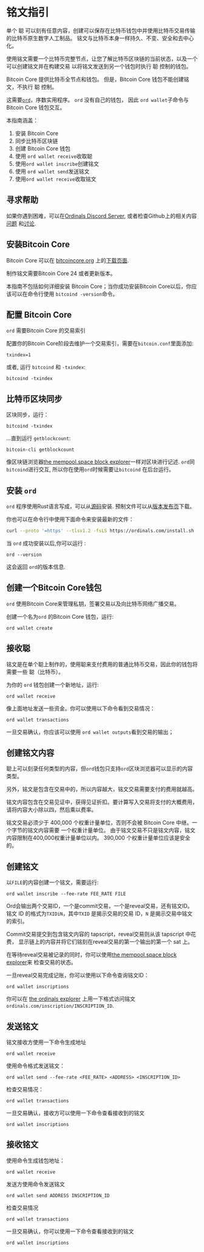 铭文指引
=========================

单个 聪 可以刻有任意内容，创建可以保存在比特币钱包中并使用比特币交易传输的比特币原生数字人工制品。 
铭文与比特币本身一样持久、不变、安全和去中心化。 

使用铭文需要一个比特币完整节点，让您了解比特币区块链的当前状态，以及一个可以创建铭文并在构建交易
以将铭文发送到另一个钱包时执行 聪 控制的钱包。 

Bitcoin Core 提供比特币全节点和钱包。 但是，Bitcoin Core 钱包不能创建铭文，不执行 聪 控制。 

这需要[`ord`](https://github.com/ordinals/ord)，序数实用程序。 `ord` 没有自己的钱包，
因此  `ord wallet`子命令与 Bitcoin Core 钱包交互。

本指南涵盖：

1. 安装 Bitcoin Core
2. 同步比特币区块链
3. 创建 Bitcoin Core 钱包
4. 使用 `ord wallet receive`收取聪
5. 使用`ord wallet inscribe`创建铭文
6. 使用 `ord wallet send`发送铭文
7. 使用`ord wallet receive`收取铭文

寻求帮助
------------

如果你遇到困难，可以在[Ordinals Discord Server](https://discord.com/invite/87cjuz4FYg), 或者检查Github上的相关内容[问题](https://github.com/ordinals/ord/issues) 和[讨论](https://github.com/ordinals/ord/discussions).

安装Bitcoin Core
-----------------------

Bitcoin Core 可以在 [bitcoincore.org](https://bitcoincore.org/) 上的[下载页面](https://bitcoincore.org/en/download/).

制作铭文需要Bitcoin Core 24 或者更新版本。

本指南不包括如何详细安装 Bitcoin Core；当你成功安装Bitcoin Core以后，你应该可以在命令行使用 `bitcoind -version`命令。

配置 Bitcoin Core
------------------------

`ord` 需要Bitcoin Core 的交易索引

配置你的Bitcoin Core阶段去维护一个交易索引，需要在`bitcoin.conf`里面添加:

```
txindex=1
```

或者, 运行 `bitcoind` 和 `-txindex`:

```
bitcoind -txindex
```

比特币区块同步
------------------------------

区块同步，运行：

```
bitcoind -txindex
```

…直到运行 `getblockcount`:

```
bitcoin-cli getblockcount
```

像区块链浏览器[the mempool.space block explorer](https://mempool.space/)一样对区块进行记述. `ord`同`bitcoind`进行交互, 所以你在使用`ord`时候需要让`bitcoind` 在后台运行。

安装 `ord`
----------------

`ord` 程序使用Rust语言写成，可以从[源码](https://github.com/ordinals/ord)安装. 预制文件可以从[版本发布页](https://github.com/ordinals/ord/releases)下载。

你也可以在命令行中使用下面命令来安装最新的文件：

```sh
curl --proto '=https' --tlsv1.2 -fsLS https://ordinals.com/install.sh | bash -s
```

当 `ord` 成功安装以后,你可以运行 :

```
ord --version
```

这会返回 `ord`的版本信息.

创建一个Bitcoin Core钱包
------------------------------

`ord` 使用Bitcoin Core来管理私钥，签署交易以及向比特币网络广播交易。

创建一个名为`ord` 的Bitcoin Core 钱包，运行:

```
ord wallet create
```

接收聪
--------------

铭文是在单个聪上制作的，使用聪来支付费用的普通比特币交易，因此你的钱包将需要一些 聪（比特币）。

为你的 `ord` 钱包创建一个新地址，运行:

```
ord wallet receive
```

像上面地址发送一些资金。你可以使用以下命令看到交易情况：

```
ord wallet transactions
```

一旦交易确认，你应该可以使用 `ord wallet outputs`看到交易的输出；


创建铭文内容
----------------------------

聪上可以刻录任何类型的内容，但`ord`钱包只支持`ord`区块浏览器可以显示的内容类型。

另外，铭文是包含在交易中的，所以内容越大，铭文交易需要支付的费用就越高。 

铭文内容包含在交易见证中，获得见证折扣。要计算写入交易将支付的大概费用，请将内容大小除以四，然后乘以费率。 

铭文交易必须少于 400,000 个权重计量单位，否则不会被 Bitcoin Core 中继。一个字节的铭文内容需要
一个权重计量单位。 由于铭文交易不只是铭文内容，铭文内容限制在400,000权重计量单位以内。 
390,000 个权重计量单位应该是安全的。

创建铭文
---------------------

以`FILE`的内容创建一个铭文，需要运行:

```
ord wallet inscribe --fee-rate FEE_RATE FILE
```

Ord会输出两个交易ID，一个是commit交易，一个是reveal交易，还有铭文ID。 
铭文 ID 的格式为`TXIDiN`，其中`TXID` 是揭示交易的交易 ID，`N` 是揭示交易中铭文的索引。

Commit交易提交到包含铭文内容的 tapscript，reveal交易则从该 tapscript 中花费，
显示链上的内容并将它们铭刻在reveal交易的第一个输出的第一个 sat 上。

在等待reveal交易被记录的同时，你可以使用[the mempool.space block explorer](https://mempool.space/)来
检查交易的状态。

一旦reveal交易完成记账，你可以使用以下命令查询铭文ID：

```
ord wallet inscriptions
```

你可以在 [the ordinals explorer](https://ordinals.com/) 上用一下格式访问铭文
`ordinals.com/inscription/INSCRIPTION_ID`.

发送铭文
--------------------

铭文接收方使用一下命令生成地址

```
ord wallet receive
```

使用命令格式发送铭文：

```
ord wallet send --fee-rate <FEE_RATE> <ADDRESS> <INSCRIPTION_ID>
```

检查交易情况：

```
ord wallet transactions
```

一旦交易确认，接收方可以使用一下命令查看接收到的铭文

```
ord wallet inscriptions
```

接收铭文
----------------------

使用命令生成钱包地址：

```
ord wallet receive
```

发送方使用命令发送铭文

```
ord wallet send ADDRESS INSCRIPTION_ID
```

检查交易情况

```
ord wallet transactions
```

一旦交易确认，你可以使用一下命令查看接收到的铭文

```
ord wallet inscriptions
```

